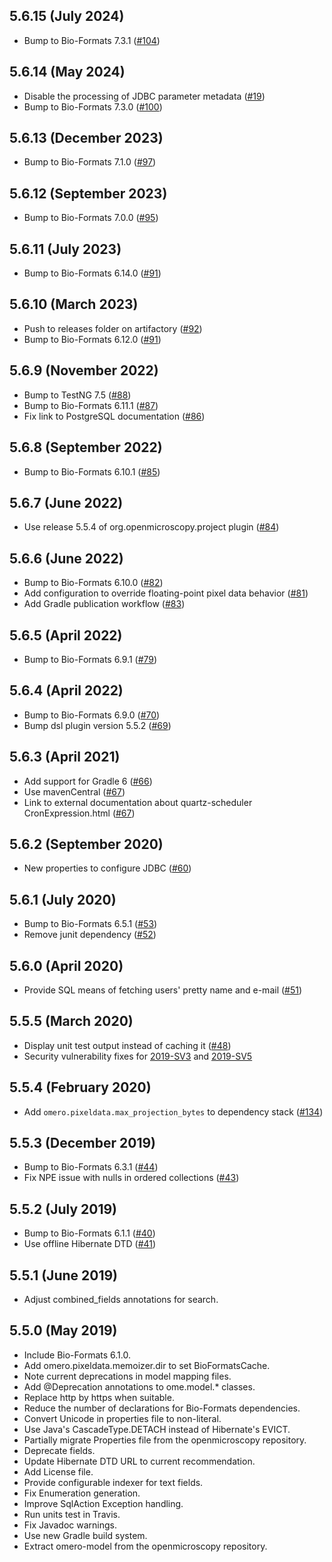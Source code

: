 5.6.15 (July 2024)
-----------------

- Bump to Bio-Formats 7.3.1 ([#104](https://github.com/ome/omero-model/pull/104))

5.6.14 (May 2024)
-----------------

- Disable the processing of JDBC parameter metadata ([#19](https://github.com/ome/omero-model/pull/99))
- Bump to Bio-Formats 7.3.0 ([#100](https://github.com/ome/omero-model/pull/100))

5.6.13 (December 2023)
----------------------

- Bump to Bio-Formats 7.1.0 ([#97](https://github.com/ome/omero-model/pull/97))

5.6.12 (September 2023)
-----------------------

- Bump to Bio-Formats 7.0.0 ([#95](https://github.com/ome/omero-model/pull/95))

5.6.11 (July 2023)
-------------------

- Bump to Bio-Formats 6.14.0 ([#91](https://github.com/ome/omero-model/pull/94))

5.6.10 (March 2023)
-------------------

- Push to releases folder on artifactory ([#92](https://github.com/ome/omero-model/pull/92))
- Bump to Bio-Formats 6.12.0 ([#91](https://github.com/ome/omero-model/pull/91))

5.6.9 (November 2022)
---------------------

- Bump to TestNG 7.5 ([#88](https://github.com/ome/omero-model/pull/88))
- Bump to Bio-Formats 6.11.1 ([#87](https://github.com/ome/omero-model/pull/87))
- Fix link to PostgreSQL documentation ([#86](https://github.com/ome/omero-model/pull/86))

5.6.8 (September 2022)
----------------------

- Bump to Bio-Formats 6.10.1 ([#85](https://github.com/ome/omero-model/pull/85))

5.6.7 (June 2022)
-----------------

- Use release 5.5.4 of org.openmicroscopy.project plugin ([#84](https://github.com/ome/omero-model/pull/84))

5.6.6 (June 2022)
-----------------

- Bump to Bio-Formats 6.10.0 ([#82](https://github.com/ome/omero-model/pull/82))
- Add configuration to override floating-point pixel data behavior ([#81](https://github.com/ome/omero-model/pull/821))
- Add Gradle publication workflow ([#83](https://github.com/ome/omero-model/pull/83))

5.6.5 (April 2022)
------------------

- Bump to Bio-Formats 6.9.1 ([#79](https://github.com/ome/omero-model/pull/79))

5.6.4 (April 2022)
------------------

- Bump to Bio-Formats 6.9.0 ([#70](https://github.com/ome/omero-model/pull/70))
- Bump dsl plugin version 5.5.2 ([#69](https://github.com/ome/omero-model/pull/69))

5.6.3 (April 2021)
------------------

- Add support for Gradle 6 ([#66](https://github.com/ome/omero-model/pull/66))
- Use mavenCentral ([#67](https://github.com/ome/omero-model/pull/67))
- Link to external documentation about quartz-scheduler CronExpression.html ([#67](https://github.com/ome/omero-model/pull/64))


5.6.2 (September 2020)
----------------------

- New properties to configure JDBC ([#60](https://github.com/ome/omero-model/pull/60))

5.6.1 (July 2020)
-----------------

- Bump to Bio-Formats 6.5.1 ([#53](https://github.com/ome/omero-model/pull/53))
- Remove junit dependency ([#52](https://github.com/ome/omero-model/pull/52))

5.6.0 (April 2020)
------------------

- Provide SQL means of fetching users' pretty name and e-mail ([#51](https://github.com/ome/omero-model/pull/51))

5.5.5 (March 2020)
------------------

- Display unit test output instead of caching it
  ([#48](https://github.com/ome/omero-model/pull/48))
- Security vulnerability fixes for
  [2019-SV3](https://www.openmicroscopy.org/security/advisories/2019-SV3-user-privacy/) and
  [2019-SV5](https://www.openmicroscopy.org/security/advisories/2019-SV5-bypass-filters/)

5.5.4 (February 2020)
---------------------

- Add `omero.pixeldata.max_projection_bytes` to dependency stack ([#134](https://github.com/ome/omero-model/pull/47))

5.5.3 (December 2019)
---------------------

- Bump to Bio-Formats 6.3.1 ([#44](https://github.com/ome/omero-model/pull/44))
- Fix NPE issue with nulls in ordered collections ([#43](https://github.com/ome/omero-model/pull/43))

5.5.2 (July 2019)
-----------------

- Bump to Bio-Formats 6.1.1 ([#40](https://github.com/ome/omero-model/pull/40))
- Use offline Hibernate DTD ([#41](https://github.com/ome/omero-model/pull/41))

5.5.1 (June 2019)
-----------------

- Adjust combined_fields annotations for search.

5.5.0 (May 2019)
----------------

- Include Bio-Formats 6.1.0.
- Add omero.pixeldata.memoizer.dir to set BioFormatsCache.
- Note current deprecations in model mapping files.
- Add @Deprecation annotations to ome.model.* classes.
- Replace http by https when suitable.
- Reduce the number of declarations for Bio-Formats dependencies.
- Convert Unicode in properties file to non-literal.
- Use Java's CascadeType.DETACH instead of Hibernate's EVICT.
- Partially migrate Properties file from the openmicroscopy repository.
- Deprecate fields.
- Update Hibernate DTD URL to current recommendation.
- Add License file.
- Provide configurable indexer for text fields.
- Fix Enumeration generation.
- Improve SqlAction Exception handling.
- Run units test in Travis.
- Fix Javadoc warnings.
- Use new Gradle build system.
- Extract omero-model from the openmicroscopy repository.
